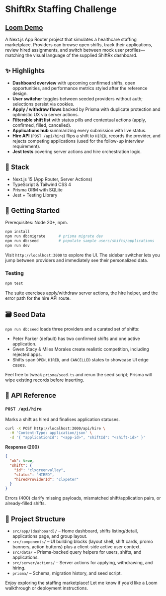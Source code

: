 # ShiftRx Staffing Challenge

## [Loom Demo](https://www.loom.com/share/80a6af133ef147a8bcada1e95413a9f5?sid=d5256af5-5baf-441c-a670-c66c3ba860b7)

A Next.js App Router project that simulates a healthcare staffing marketplace. Providers can browse open shifts, track their applications, review hired assignments, and switch between mock user profiles—matching the visual language of the supplied ShiftRx dashboard.

## ✨ Highlights
- **Dashboard overview** with upcoming confirmed shifts, open opportunities, and performance metrics styled after the reference design.
- **User switcher** toggles between seeded providers without auth; selections persist via cookies.
- **Apply / withdraw flows** backed by Prisma with duplicate protection and optimistic UX via server actions.
- **Filterable shift list** with status pills and contextual actions (apply, confirmed, filled, cancelled).
- **Applications hub** summarizing every submission with live status.
- **Hire API** (`POST /api/hire`) flips a shift to `HIRED`, records the provider, and rejects competing applications (used for the follow-up interview requirement).
- **Jest tests** covering server actions and hire orchestration logic.

## 🧰 Stack
- Next.js 15 (App Router, Server Actions)
- TypeScript & Tailwind CSS 4
- Prisma ORM with SQLite
- Jest + Testing Library

## 🚀 Getting Started
Prerequisites: Node 20+, npm.

```bash
npm install
npm run db:migrate      # prisma migrate dev
npm run db:seed         # populate sample users/shifts/applications
npm run dev
```

Visit `http://localhost:3000` to explore the UI. The sidebar switcher lets you jump between providers and immediately see their personalized data.

### Testing

```bash
npm test
```

The suite exercises apply/withdraw server actions, the hire helper, and the error path for the hire API route.

## 🗃️ Seed Data
`npm run db:seed` loads three providers and a curated set of shifts:
- Peter Parker (default) has two confirmed shifts and one active application.
- Gwen Stacy & Miles Morales create realistic competition, including rejected apps.
- Shifts span `OPEN`, `HIRED`, and `CANCELLED` states to showcase UI edge cases.

Feel free to tweak `prisma/seed.ts` and rerun the seed script; Prisma will wipe existing records before inserting.

## 🔗 API Reference
### `POST /api/hire`
Marks a shift as hired and finalises application statuses.

```bash
curl -X POST http://localhost:3000/api/hire \
  -H 'Content-Type: application/json' \
  -d '{ "applicationId": "<app-id>", "shiftId": "<shift-id>" }'
```

**Response (200)**
```json
{
  "ok": true,
  "shift": {
    "id": "clxgreenvalley",
    "status": "HIRED",
    "hiredProviderId": "clxpeter"
  }
}
```

Errors (400) clarify missing payloads, mismatched shift/application pairs, or already-filled shifts.

## 🧭 Project Structure
- `src/app/(dashboard)/` – Home dashboard, shifts listing/detail, applications page, and group layout.
- `src/components/` – UI building blocks (layout shell, shift cards, promo banners, action buttons) plus a client-side active user context.
- `src/data/` – Prisma-backed query helpers for users, shifts, and applications.
- `src/server/actions/` – Server actions for applying, withdrawing, and hiring.
- `prisma/` – Schema, migration history, and seed script.

Enjoy exploring the staffing marketplace! Let me know if you’d like a Loom walkthrough or deployment instructions.
